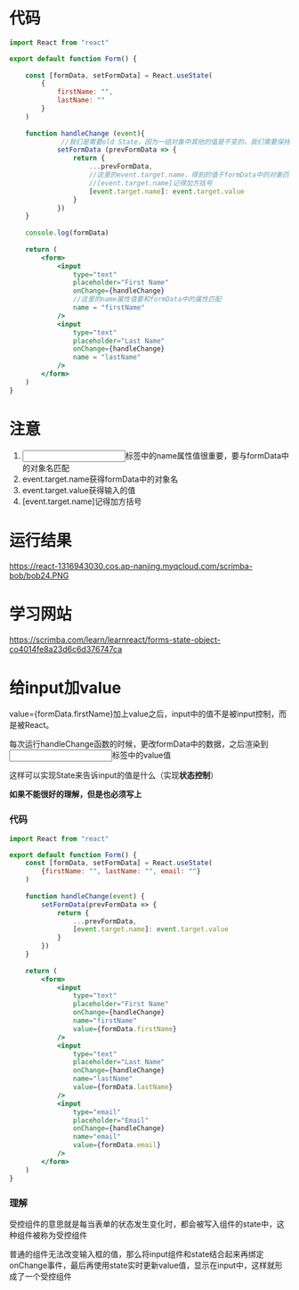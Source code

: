# 代码

~~~jsx
import React from "react"

export default function Form() {
    
    const [formData, setFormData] = React.useState(
        {
            firstName: "",
            lastName: ""
        }
    )
    
    function handleChange (event){
       		 //我们是需要old State，因为一组对象中其他的值是不变的，我们需要保持其他的属性值不变，所以我们需要用callback function
            setFormData (prevFormData => {
                return {
                    ...prevFormData,
                    //这里的event.target.name，得到的值于formData中的对象匹配
                    //[event.target.name]记得加方括号
                    [event.target.name]: event.target.value
                }
            })
    }
    
    console.log(formData)
    
    return (
        <form>
            <input
                type="text"
                placeholder="First Name"
                onChange={handleChange}
                //这里的name属性值要和formData中的属性匹配
                name = "firstName"
            />
            <input
                type="text"
                placeholder="Last Name"
                onChange={handleChange}
                name = "lastName"
            />
        </form>
    )
}

~~~

# 注意

1. <input>标签中的name属性值很重要，要与formData中的对象名匹配
2. event.target.name获得formData中的对象名
3. event.target.value获得输入的值
4. [event.target.name]记得加方括号

# 运行结果

https://react-1316943030.cos.ap-nanjing.myqcloud.com/scrimba-bob/bob24.PNG

# 学习网站

https://scrimba.com/learn/learnreact/forms-state-object-co4014fe8a23d6c6d376747ca



# 给input加value

value={formData.firstName}加上value之后，input中的值不是被input控制，而是被React。

每次运行handleChange函数的时候，更改formData中的数据，之后渲染到<input>标签中的value值

这样可以实现State来告诉input的值是什么（实现**状态控制**）

**如果不能很好的理解，但是也必须写上**

### 代码

~~~jsx
import React from "react"

export default function Form() {
    const [formData, setFormData] = React.useState(
        {firstName: "", lastName: "", email: ""}
    )
    
    function handleChange(event) {
        setFormData(prevFormData => {
            return {
                ...prevFormData,
                [event.target.name]: event.target.value
            }
        })
    }
    
    return (
        <form>
            <input
                type="text"
                placeholder="First Name"
                onChange={handleChange}
                name="firstName"
                value={formData.firstName}
            />
            <input
                type="text"
                placeholder="Last Name"
                onChange={handleChange}
                name="lastName"
                value={formData.lastName}
            />
            <input
                type="email"
                placeholder="Email"
                onChange={handleChange}
                name="email"
                value={formData.email}
            />
        </form>
    )
}
~~~

### 理解

受控组件的意思就是每当表单的状态发生变化时，都会被写入组件的state中，这种组件被称为受控组件

普通的组件无法改变输入框的值，那么将input组件和state结合起来再绑定onChange事件，最后再使用state实时更新value值，显示在input中，这样就形成了一个受控组件
